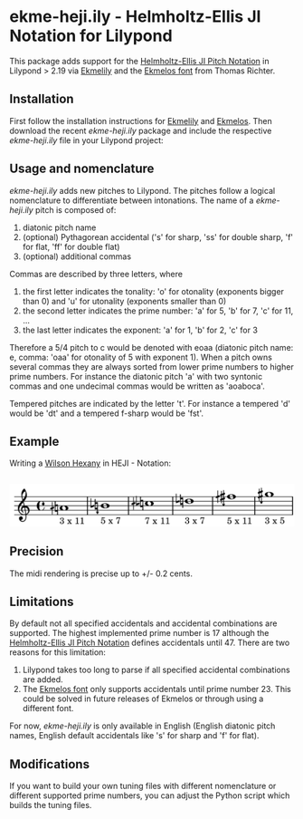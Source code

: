 # ekme-heji.ily - Helmholtz-Ellis JI Notation for Lilypond

This package adds support for the [Helmholtz-Ellis JI Pitch Notation](https://marsbat.space/pdfs/notation.pdf)
in Lilypond > 2.19 via [Ekmelily](http://www.ekmelic-music.org/en/extra/ekmelily.htm) and the
[Ekmelos font](http://www.ekmelic-music.org/en/extra/ekmelos.htm) from Thomas Richter.

## Installation

First follow the installation instructions for [Ekmelily](http://www.ekmelic-music.org/en/extra/ekmelily.htm#Installation)
and [Ekmelos](http://www.ekmelic-music.org/en/extra/ekmelos.htm#Installation). Then download
the recent _ekme-heji.ily_ package and include the respective _ekme-heji.ily_ file in your
Lilypond project:

## Usage and nomenclature

_ekme-heji.ily_ adds new pitches to Lilypond. The pitches follow a logical nomenclature to differentiate between intonations.
The name of a _ekme-heji.ily_ pitch is composed of:

1. diatonic pitch name
2. (optional) Pythagorean accidental ('s' for sharp, 'ss' for double sharp, 'f' for flat, 'ff' for double flat)
3. (optional) additional commas

Commas are described by three letters, where

1. the first letter indicates the tonality: 'o' for otonality (exponents bigger than 0) and 'u' for utonality (exponents smaller than 0)
2. the second letter indicates the prime number: 'a' for 5, 'b' for 7, 'c' for 11, ...
3. the last letter indicates the exponent: 'a' for 1, 'b' for 2, 'c' for 3

Therefore a 5/4 pitch to c would be denoted with eoaa (diatonic pitch name: e, comma: 'oaa' for otonality of 5 with exponent 1).
When a pitch owns several commas they are always sorted from lower prime numbers to higher prime numbers. For instance the diatonic pitch 'a' with two syntonic commas and one undecimal commas would be written as 'aoaboca'.

Tempered pitches are indicated by the letter 't'. For instance a tempered 'd' would be 'dt' and a tempered f-sharp would be 'fst'.

## Example

Writing a [Wilson Hexany](http://anaphoria.com/wilsoncps.html) in HEJI - Notation:

```lilypond
```

![wilson](examples/wilson_hexany.png)

## Precision

The midi rendering is precise up to +/- 0.2 cents.

## Limitations

By default not all specified accidentals and accidental combinations are supported. The highest implemented prime number is 17 although the [Helmholtz-Ellis JI Pitch Notation](https://marsbat.space/pdfs/notation.pdf) defines accidentals until 47.
There are two reasons for this limitation:

1. Lilypond takes too long to parse if all specified accidental combinations are added.
2. The [Ekmelos font](http://www.ekmelic-music.org/en/extra/ekmelos.htm) only supports accidentals until prime number 23. This could be solved in future releases of Ekmelos or through using a different font.

For now, _ekme-heji.ily_ is only available in English (English diatonic pitch names, English default accidentals like 's' for sharp and 'f' for flat).

## Modifications

If you want to build your own tuning files with different nomenclature or different supported prime numbers, you can adjust the Python script which builds the tuning files.
